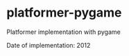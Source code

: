 platformer-pygame
=================

Platformer implementation with pygame

Date of implementation: 2012
